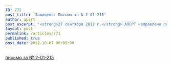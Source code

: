 ```yaml
---
ID: 771
post_title: 'Защищено: Письмо за № 2-01-215'
author: apsrt
post_excerpt: '<strong>27 сентября 2012 г.</strong> АПСРТ направлено письмо за № 2-01-215 в адрес организаций–членов с актуальной информацией и рекомендациями по вопросам транспортной безопасности'
layout: post
permalink: /articles/771
published: true
post_date: 2012-10-07 00:09:00
---
```

[<span style="text-decoration:underline;">письмо за № 2-01-215</span>][1]

 [1]: http://www.apsrt.ru/docs/u26.doc
